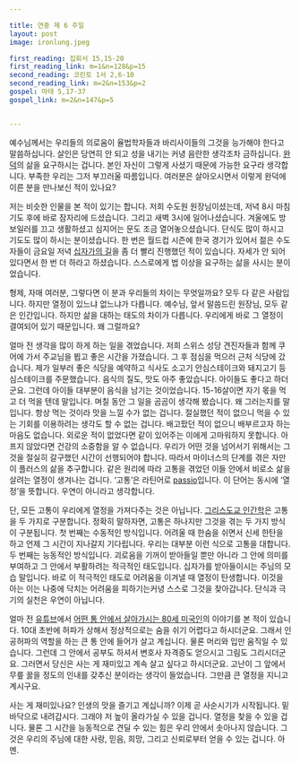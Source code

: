 ```yaml
---

title: 연중 제 6 주일
layout: post 
image: ironlung.jpeg

first_reading: 집회서 15,15-20
first_reading_link: m=1&n=128&p=15
second_reading: 코린토 1서 2,6-10
second_reading_link: m=2&n=153&p=2
gospel: 마태 5,17-37
gospel_link: m=2&n=147&p=5


---
```


예수님께서는 우리들의 의로움이 율법학자들과 바리사이들의 그것을 능가해야 한다고 말씀하십니다.
살인은 당연히 안 되고 성을 내기는 커녕 음란한 생각조차 금하십니다.
<a href="https://maria.catholic.or.kr/dictionary/term/term_view.asp?ctxtIdNum=2582&keyword=%EB%B3%B5%EC%9D%8C%EC%82%BC%EB%8D%95&gubun=01">완덕</a>의 삶을 요구하시는 겁니다.
본인 자신이 그렇게 사셨기 때문에 가능한 요구라 생각합니다.
부족한 우리는 그저 부끄러울 따름입니다. 여러분은 살아오시면서 이렇게 완덕에 이른 분을 만나보신 적이 있나요?

저는 비슷한 인물을 본 적이 있기는 합니다. 저희 수도원 원장님이셨는데, 저녁 8시 마침기도 후에 바로 잠자리에 드셨습니다.
그리고 새벽 3시에 일어나셨습니다. 겨울에도 방 보일러를 끄고 생활하셨고 심지어는 문도 조금 열어놓으셨습니다.
단식도 많이 하시고 기도도 많이 하시는 분이셨습니다.
한 번은 월드컵 시즌에 한국 경기가 있어서 젊은 수도자들이 금요일 저녁 <a href="https://maria.catholic.or.kr/dictionary/term/term_view.asp?ctxtIdNum=2174&keyword=%EC%8B%AD%EC%9E%90%EA%B0%80%EC%9D%98+%EA%B8%B8&gubun=01">십자가의 길</a>을 좀 더 빨리 진행했던 적이 있습니다.
자세가 안 되어 있다면서 한 번 더 하라고 하셨습니다. 스스로에게 법 이상을 요구하는 삶을 사시는 분이었습니다.

형제, 자매 여러분, 그렇다면 이 분과 우리들의 차이는 무엇일까요?
모두 다 같은 사람입니다. 하지만 열정이 있느냐 없느냐가 다릅니다.
예수님, 앞서 말씀드린 원장님, 모두 같은 인간입니다.
하지만 삶을 대하는 태도의 차이가 다릅니다. 우리에게 바로 그 열정이 결여되어 있기 때문입니다. 왜 그럴까요?

얼마 전 생각을 많이 하게 하는 일을 겪었습니다.
저희 스위스 성당 견진자들과 함께 쿠어에 가서 주교님을 뵙고 좋은 시간을 가졌습니다.
그 후 점심을 먹으러 근처 식당에 갔습니다.
제가 일부러 좋은 식당을 예약하고 식사도 소고기 안심스테이크와 돼지고기 등심스테이크를 주문했습니다.
음식의 질도, 맛도 아주 좋았습니다. 아이들도 좋다고 하더군요.
그런데 아이들 대부분이 음식을 남기는 것이었습니다. 15-16살이면 자기 몫을 먹고 더 먹을 텐데 말입니다.
며칠 동안 그 일을 곰곰이 생각해 봤습니다. 왜 그러는지를 말입니다. 항상 먹는 것이라 맛을 느낄 수가 없는 겁니다.
절실했던 적이 없으니 먹을 수 있는 기회를 이용하려는 생각도 할 수 없는 겁니다.
배고팠던 적이 없으니 배부르고자 하는 마음도 없습니다.
외로운 적이 없었다면 같이 있어주는 이에게 고마워하지 못합니다.
아프지 않았다면 건강의 소중함을 알 수 없습니다.
우리가 어떤 것을 넘어서기 위해서는 그것을 절실히 갈구했던 시간이 선행되어야 합니다.
따라서 마이너스의 단계를 겪은 자만이 플러스의 삶을 추구합니다.
같은 원리에 따라 고통을 겪었던 이들 안에서 비로소 삶을 살려는 열정이 생겨나는 겁니다.
‘고통’은 라틴어로 <a href="https://maria.catholic.or.kr/dictionary/term/term_view.asp?ctxtIdNum=1950&keyword=passio&gubun=01">passio</a>입니다.
이 단어는 동시에 ‘열정’을 뜻합니다. 우연이 아니라고 생각합니다.

단, 모든 고통이 우리에게 열정을 가져다주는 것은 아닙니다.
<a href="https://maria.catholic.or.kr/dictionary/term/term_view.asp?ctxtIdNum=2915&keyword=%EC%9D%B8%EA%B0%84%ED%95%99&gubun=01">그리스도교 인간학</a>은 고통을 두 가지로 구분합니다.
정확히 말하자면, 고통은 하나지만 그것을 겪는 두 가지 방식이 구분됩니다.
첫 번째는 수동적인 방식입니다. 어려울 때 한숨을 쉬면서 신세 한탄을 하고 언제 그 시간이 지나갈지 기다립니다.
우리는 대부분 이런 식으로 고통을 대합니다.
두 번째는 능동적인 방식입니다.
괴로움을 기꺼이 받아들일 뿐만 아니라 그 안에 의미를 부여하고 그 안에서 부활하려는 적극적인 태도입니다.
십자가를 받아들이시는 주님의 모습 말입니다. 바로 이 적극적인 태도로 어려움을 이겨낼 때 열정이 탄생합니다.
이것을 아는 이는 나중에 닥치는 어려움을 피하기는커녕 스스로 그것을 찾아갑니다. 단식과 극기의 실천은 우연이 아닙니다.

얼마 전 <a href="https://www.youtube.com/watch?v=O5DOre3MFlw&t=475s">유튜브</a>에서 <a href="https://en.m.wikipedia.org/wiki/Paul_Alexander_(polio_survivor)">어떤 통 안에서 살아가시는 80세 미국인</a>의 이야기를 본 적이 있습니다.
10대 초반에 허파가 상해서 정상적으로는 숨을 쉬기 어렵다고 하시더군요.
그래서 인공허파의 역할을 하는 큰 통 안에 들어가 살고 계십니다. 물론 머리와 입만 움직일 수 있습니다.
그런데 그 안에서 공부도 하셔서 변호사 자격증도 얻으시고 그림도 그리시더군요.
그러면서 당신은 사는 게 재미있고 계속 살고 싶다고 하시더군요.
고난이 그 앞에서 무릎 꿇을 정도의 인내를 갖추신 분이라는 생각이 들었습니다. 그만큼 큰 열정을 지니고 계시구요.

사는 게 재미있나요? 인생의 맛을 즐기고 계십니까? 이제 곧 사순시기가 시작됩니다.
밑바닥으로 내려갑시다. 그래야 저 높이 올라가실 수 있을 겁니다. 열정을 찾을 수 있을 겁니다.
물론 그 시간을 능동적으로 견딜 수 있는 힘은 우리 안에서 솟아나지 않습니다.
그것은 우리의 주님에 대한 사랑, 믿음, 희망, 그리고 신뢰로부터 얻을 수 있는 겁니다. 아멘.
